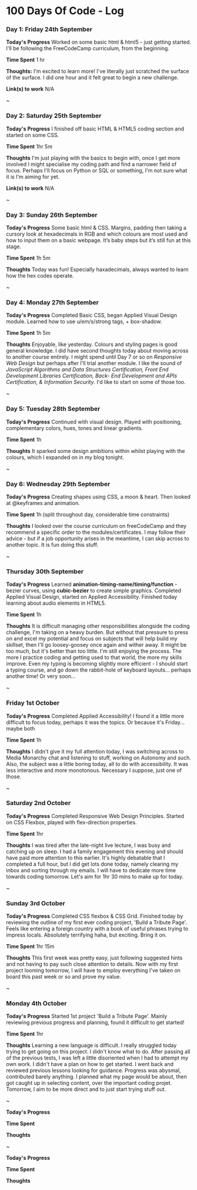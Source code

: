 # 100 Days Of Code - Log

### Day 1: Friday 24th September

**Today's Progress** Worked on some basic html & html5 - just getting started. I'll be following the FreeCodeCamp curriculum, from the beginning.

**Time Spent** 1 hr

**Thoughts:** I'm excited to learn more! I've literally just scratched the surface of the surface. I did one hour and it felt great to begin a new challenge.

**Link(s) to work** N/A

~

### Day 2: Saturday 25th September

**Today's Progress** I finished off basic HTML & HTML5 coding section and started on some CSS.

**Time Spent** 1hr 5m

**Thoughts** I'm just playing with the basics to begin with, once I get more involved I might specialise my coding path and find a narrower field of focus. Perhaps I'll focus on Python or SQL or something, I'm not sure what it is I'm aiming for yet.

**Link(s) to work** N/A

~

### Day 3: Sunday 26th September

**Today's Progress** Some basic html & CSS. Margins, padding then taking a cursory look at hexadecimals in RGB and which colours are most used and how to input them on a basic webpage. It’s baby steps but it’s still fun at this stage.

**Time Spent** 1h 5m

**Thoughts** Today was fun! Especially haxadecimals, always wanted to learn how the hex codes operate.

~

### Day 4: Monday 27th September

**Today's Progress** Completed Basic CSS, began Applied Visual Design module. Learned how to use u/em/s/strong tags, + box-shadow.

**Time Spent** 1h 5m

**Thoughts** Enjoyable, like yesterday. Colours and styling pages is good general knowledge. I did have second thoughts today about moving across to another course entirely. I might spend until Day 7 or so on <em>Responsive Web Design</em> but perhaps after I'll trial another module. I like the sound of <em>JavaScript Algorithms and Data Structures Certification, Front End Development Libraries Certification, Back- End Development and APIs Certification, & Information Security</em>. I'd like to start on some of those too.

~

### Day 5: Tuesday 28th September

**Today's Progress** Continued with visual design. Played with positioning, complementary colors, hues, tones and linear gradients.

**Time Spent** 1h

**Thoughts** It sparked some design ambitions within whilst playing with the colours, which I expanded on in my blog tonight.

~

### Day 6: Wednesday 29th September

**Today's Progress** Creating shapes using CSS, a moon & heart. Then looked at @keyframes and animation.

**Time Spent** 1h (split throughout day, considerable time constraints)

**Thoughts** I looked over the course curriculum on freeCodeCamp and they recommend a specific order to the modules/certificates. I may follow their advice - but if a job opportunity arises in the meantime, I can skip across to another topic. It is fun doing this stuff.

~

### Thursday 30th September

**Today's Progress** Learned <b>animation-timing-name/timing/function</b> - bezier curves, using <b>cubic-bezier</b> to create simple graphics. Completed Applied Visual Design, started on Applied Accessibility. Finished today learning about audio elements in HTML5.

**Time Spent** 1h

**Thoughts** It is difficult managing other responsibilities alongside the coding challenge, I'm taking on a heavy burden. But without that pressure to press on and excel my potential and focus on subjects that will help build my skillset, then I'll go loosey-goosey once again and wither away. It might be too much, but it's better than too little. I'm still enjoying the process. The more I practice coding and getting used to that world, the more my skills improve. Even my typing is becoming slightly more efficient - I should start a typing course, and go down the rabbit-hole of keyboard layouts... perhaps another time! Or very soon...

~

### Friday 1st October

**Today's Progress** Completed Applied Accessibility! I found it a little more difficult to focus today, perhaps it was the topics. Or because it's Friday... maybe both 

**Time Spent** 1h

**Thoughts** I didn't give it my full attention today, I was switching across to Media Monarchy chat and listening to stuff, working on Autonomy and such. Also, the subject was a little boring today, all to do with accessibility. It was less interactive and more monotonous. Necessary I suppose, just one of those.

~

### Saturday 2nd October

**Today's Progress** Completed Responsive Web Design Principles. Started on CSS Flexbox, played with flex-direction properties.

**Time Spent** 1hr

**Thoughts** I was tired after the late-night live lecture, I was busy and catching up on sleep. I had a family engagement this evening and should have paid more attention to this earlier. It's highly debatable that I completed a full hour, but I did get lots done today, namely clearing my inbox and sorting through my emails. I will have to dedicate more time towards coding tomorrow. Let's aim for 1hr 30 mins to make up for today.

~

### Sunday 3rd October

**Today's Progress** Completed CSS flexbox & CSS Grid. Finished today by reviewing the outline of my first ever coding project, 'Build a Tribute Page'. Feels like entering a foreign country with a book of useful phrases trying to impress locals. Absolutely terrifying haha, but exciting. Bring it on.

**Time Spent** 1hr 15m

**Thoughts** This first week was pretty easy, just following suggested hints and not having to pay such close attention to details. Now with my first project looming tomorrow, I will have to employ everything I've taken on board this past week or so and prove my value.

~

### Monday 4th October

**Today's Progress** Started 1st project 'Build a Tribute Page'. Mainly reviewing previous progress and planning, found it difficult to get started! 

**Time Spent** 1hr

**Thoughts** Learning a new language is difficult. I really struggled today trying to get going on this project. I didn't know what to do. After passing all of the previous tests, I was left a little disoriented when I had to attempt my own work. I didn't have a plan on how to get started. I went back and reviewed previous lessons looking for guidance. Progress was abysmal, contributed barely anything. I planned what my page would be about, then got caught up in selecting content, over the important coding projet. Tomorrow, I aim to be more direct and to just start trying stuff out.

~



**Today's Progress**

**Time Spent**

**Thoughts**

~



**Today's Progress**

**Time Spent**

**Thoughts**
